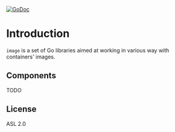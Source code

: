 [![GoDoc](https://godoc.org/github.com/containers/image?status.svg)](https://godoc.org/github.com/containers/image)

# Introduction

`image` is a set of Go libraries aimed at working in various way with containers' images.

## Components

TODO

## License

ASL 2.0
